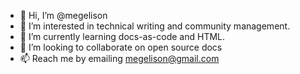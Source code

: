 - 👋 Hi, I’m @megelison
- 👀 I’m interested in technical writing and community management.
- 🌱 I’m currently learning docs-as-code and HTML. 
- 💞️ I’m looking to collaborate on open source docs
- 📫 Reach me by emailing megelison@gmail.com

<!---
megelison/megelison is a ✨ special ✨ repository because its `README.md` (this file) appears on your GitHub profile.
You can click the Preview link to take a look at your changes.
--->
